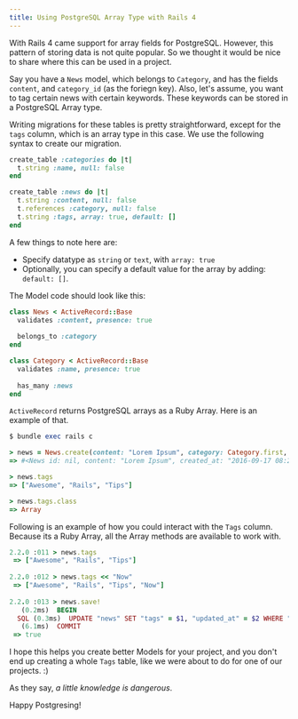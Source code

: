 ```yaml
---
title: Using PostgreSQL Array Type with Rails 4
---
```


With Rails 4 came support for array fields for PostgreSQL. However, this pattern of storing data is not quite popular. So we thought it would be nice to share where this can be used in a project.

Say you have a `News` model, which belongs to `Category`, and has the fields `content`, and `category_id` (as the foriegn key). Also, let's assume, you want to tag certain news with certain keywords. These keywords can be stored in a PostgreSQL Array type.

Writing migrations for these tables is pretty straightforward, except for the `tags` column, which is an array type in this case. We use the following syntax to create our migration.

```ruby
create_table :categories do |t|
  t.string :name, null: false
end

create_table :news do |t|
  t.string :content, null: false
  t.references :category, null: false
  t.string :tags, array: true, default: []
end
```

A few things to note here are:

- Specify datatype as `string` or `text`, with `array: true`
- Optionally, you can specify a default value for the array by adding: `default: []`.

The Model code should look like this:

```ruby
class News < ActiveRecord::Base
  validates :content, presence: true
  
  belongs_to :category
end

class Category < ActiveRecord::Base
  validates :name, presence: true
  
  has_many :news
end
```

`ActiveRecord` returns PostgreSQL arrays as a Ruby Array. Here is an example of that.

```ruby
$ bundle exec rails c

> news = News.create(content: "Lorem Ipsum", category: Category.first, tags: ['Awesome', 'Rails', 'Tips'])
=> #<News id: nil, content: "Lorem Ipsum", created_at: "2016-09-17 08:21:17", updated_at: "2016-09-17 08:21:17", category_id: 1, tags: ["Awesome", "Rails", "Tips"]>

> news.tags
=> ["Awesome", "Rails", "Tips"]

> news.tags.class
=> Array
```

Following is an example of how you could interact with the `Tags` column. Because its a Ruby Array, all the Array methods are available to work with.

```ruby
2.2.0 :011 > news.tags
 => ["Awesome", "Rails", "Tips"]
 
2.2.0 :012 > news.tags << "Now"
 => ["Awesome", "Rails", "Tips", "Now"]
 
2.2.0 :013 > news.save!
   (0.2ms)  BEGIN
  SQL (0.3ms)  UPDATE "news" SET "tags" = $1, "updated_at" = $2 WHERE "news"."id" = $3  [["tags", "{Awesome,Rails,Tips,Now}"], ["updated_at", "2016-09-22 13:52:40.184161"], ["id", 221]]
   (6.1ms)  COMMIT
 => true
```

I hope this helps you create better Models for your project, and you don't end up creating a whole `Tags` table, like we were about to do for one of our projects. :)

As they say, *a little knowledge is dangerous*.

Happy Postgresing!
